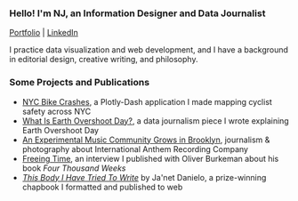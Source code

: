### Hello! I'm NJ, an Information Designer and Data Journalist

[Portfolio](https://njsmithfm.github.io) | [LinkedIn](https://www.linkedin.com/in/njsmithfm/)

I practice data visualization and web development, and I have a background in editorial design, creative writing, and philosophy.

### Some Projects and Publications

- [NYC Bike Crashes](https://nycbikecrashes.pythonanywhere.com/), a Plotly-Dash application I made mapping cyclist safety across NYC
- [What Is Earth Overshoot Day?](https://njsmithfm.github.io/EarthOvershoot.html), a data journalism piece I wrote explaining Earth Overshoot Day
- [An Experimental Music Community Grows in Brooklyn](https://publicseminar.org/2023/12/an-experimental-music-community-grows-in-brooklyn/), journalism & photography about International Anthem Recording Company
- [Freeing Time](https://publicseminar.org/2022/11/freeing-time/), an interview I published with Oliver Burkeman about his book _Four Thousand Weeks_
- _[This Body I Have Tried To Write](https://maydaymagazine.com/this-body-i-have-tried-to-write-by-janet-danielo/)_ by Ja'net Danielo, a prize-winning chapbook I formatted and published to web
